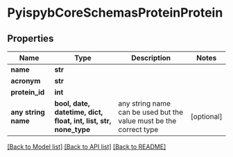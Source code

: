 # PyispybCoreSchemasProteinProtein


## Properties
Name | Type | Description | Notes
------------ | ------------- | ------------- | -------------
**name** | **str** |  | 
**acronym** | **str** |  | 
**protein_id** | **int** |  | 
**any string name** | **bool, date, datetime, dict, float, int, list, str, none_type** | any string name can be used but the value must be the correct type | [optional]

[[Back to Model list]](../README.md#documentation-for-models) [[Back to API list]](../README.md#documentation-for-api-endpoints) [[Back to README]](../README.md)


